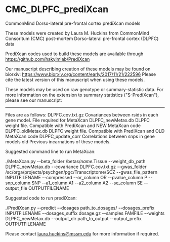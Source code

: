 # CMC_DLPFC_prediXcan
CommonMind Dorso-lateral pre-frontal cortex prediXcan models

These models were created by Laura M. Huckins from CommonMind Consoritum (CMC) post-mortem Dorso-lateral pre-frontal cortex (DLPFC) data

PrediXcan codes used to build these models are available through https://github.com/hakyimlab/PrediXcan

Our manuscript describing creation of these models may be found on biorxiv: https://www.biorxiv.org/content/early/2017/11/21/222596
Please cite the latest version of this manuscript when using these models. 

These models may be used on raw genotype or summary-statistic data. 
For more information on the extension to summary statistics ("S-PrediXcan"), please see our manuscript:

-------

Files are as follows:
DLPFC.cov.txt.gz  Covariances between rsids in each gene model. File required for MetaXcan
DLPFC_newMetax.db  DLPFC weight file. Compatible with PrediXcan and NEW MetaXcan code
DLPFC_oldMetax.db  DLPFC weight file. Compatible with PrediXcan and OLD MetaXcan code
DLPFC_update_corr  Correlations between snps in gene models
old	Previous incarnations of these models.

Suggested command line to run MetaXcan:

./MetaXcan.py --beta_folder /betas/$name.$Tissue --weight_db_path DLPFC_newMetax.db --covariance DLPFC.cov.txt.gz  --gwas_folder /sc/orga/projects/psychgen/pgc/Transcriptome/SCZ --gwas_file_pattern INPUTFILENAME --compressed --or_column OR 
	--pvalue_column P --snp_column SNP --a1_column A1 --a2_column A2 --se_column SE  --output_file OUTPUTFILENAME

Suggested code to run prediXcan:

./PrediXcan.py --predict --dosages path_to_dosages/ --dosages_prefix INPUTFILENAME --dosages_suffix dosage.gz --samples FAMFILE --weights DLPFC_newMetax.db --output_dir path_to_output --output_prefix OUTPUTFILENAME


Please contact laura.huckins@mssm.edu for more information if required.

